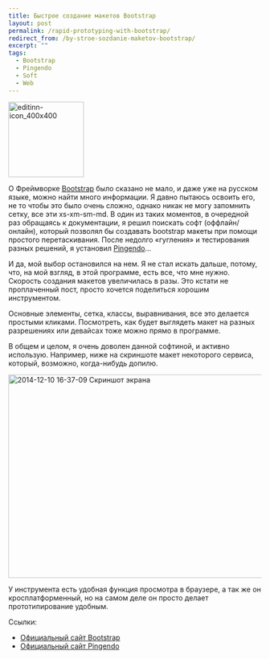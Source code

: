 ```yaml
---
title: Быстрое создание макетов Bootstrap
layout: post
permalink: /rapid-prototyping-with-bootstrap/
redirect_from: /by-stroe-sozdanie-maketov-bootstrap/
excerpt: ""
tags:
  - Bootstrap
  - Pingendo
  - Soft
  - Web
---
```

<img class="alignleft wp-image-1018 size-thumbnail" src="https://doam.ru/wp-content/uploads/2014/12/editinn-icon_400x400-150x150.png" alt="editinn-icon_400x400" width="150" height="150" />

О Фреймворке <a href="http://getbootstrap.com/" target="_blank">Bootstrap</a> было сказано не мало, и даже уже на русском языке, можно найти много информации. Я давно пытаюсь освоить его, не то чтобы это было очень сложно, однако никак не могу запомнить сетку, все эти xs-xm-sm-md. В один из таких моментов, в очередной раз обращаясь к документации, я решил поискать софт (оффлайн/онлайн), который позволял бы создавать bootstrap макеты при помощи простого перетаскивания. После недолго «гугления» и тестирования разных решений, я установил <a href="http://www.pingendo.com/" target="_blank">Pingendo</a>…<!--more-->

И да, мой выбор остановился на нем. Я не стал искать дальше, потому, что, на мой взгляд, в этой программе, есть все, что мне нужно. Скорость создания макетов увеличилась в разы. Это кстати не проплаченный пост, просто хочется поделиться хорошим инструментом.

Основные элементы, сетка, классы, выравнивания, все это делается простыми кликами. Посмотреть, как будет выглядеть макет на разных разрешениях или девайсах тоже можно прямо в программе.

В общем и целом, я очень доволен данной софтиной, и активно использую. Например, ниже на скриншоте макет некоторого сервиса, который, возможно, когда-нибудь допилю.

<a href="https://doam.ru/wp-content/uploads/2014/12/2014-12-10-16-37-09-Skrinshot-e-krana.png" rel="lightbox[1017]" title="2014-12-10 16-37-09 Скриншот экрана"><img class="aligncenter size-large wp-image-1019" src="https://doam.ru/wp-content/uploads/2014/12/2014-12-10-16-37-09-Skrinshot-e-krana-1024x553.png" alt="2014-12-10 16-37-09 Скриншот экрана" width="750" height="405" /></a>

У инструмента есть удобная функция просмотра в браузере, а так же он кросплатформенный, но на самом деле он просто делает прототипирование удобным.

Ссылки:

  * <a href="http://getbootstrap.com/" target="_blank">Официальный сайт Bootstrap</a>
  * <a href="http://www.pingendo.com/" target="_blank">Официальный сайт Pingendo</a>
